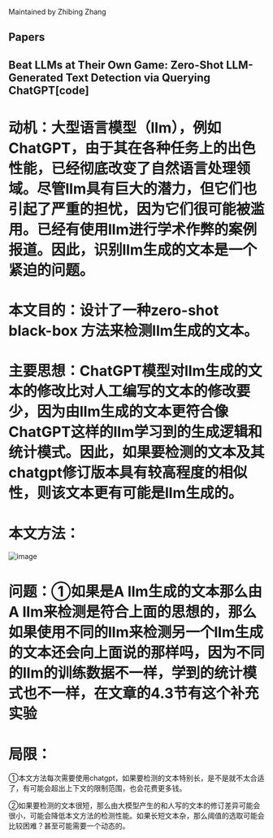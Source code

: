 Maintained by Zhibing Zhang



## Papers

## Beat LLMs at Their Own Game: Zero-Shot LLM-Generated Text Detection via Querying ChatGPT[code]
# 动机：大型语言模型（llm），例如ChatGPT，由于其在各种任务上的出色性能，已经彻底改变了自然语言处理领域。尽管llm具有巨大的潜力，但它们也引起了严重的担忧，因为它们很可能被滥用。已经有使用llm进行学术作弊的案例报道。因此，识别llm生成的文本是一个紧迫的问题。
# 本文目的：设计了一种zero-shot black-box 方法来检测llm生成的文本。
# 主要思想：ChatGPT模型对llm生成的文本的修改比对人工编写的文本的修改要少，因为由llm生成的文本更符合像ChatGPT这样的llm学习到的生成逻辑和统计模式。因此，如果要检测的文本及其chatgpt修订版本具有较高程度的相似性，则该文本更有可能是llm生成的。
# 本文方法：
![image](https://github.com/zzb2019053515/Event-Extraction-Reading-List/assets/103801603/6f41e5e4-6f02-4d5d-97eb-8a2cae68b01d)
# 问题：①如果是A llm生成的文本那么由A llm来检测是符合上面的思想的，那么如果使用不同的llm来检测另一个llm生成的文本还会向上面说的那样吗，因为不同的llm的训练数据不一样，学到的统计模式也不一样，在文章的4.3节有这个补充实验
# 局限：
①本文方法每次需要使用chatgpt，如果要检测的文本特别长，是不是就不太合适了，有可能会超出上下文的限制范围，也会花费更多钱。

②如果要检测的文本很短，那么由大模型产生的和人写的文本的修订差异可能会很小，可能会降低本文方法的检测性能。如果长短文本杂，那么阈值的选取可能会比较困难？甚至可能需要一个动态的。





